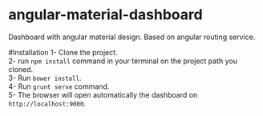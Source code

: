 # angular-material-dashboard
Dashboard with angular material design. Based on angular routing service.

#Installation
1- Clone the project. <br>
2- run `npm install` command in your terminal on the project path you cloned.<br>
3- Run `bower install`.<br>
4- Run `grunt serve` command.<br>
5- The browser will open automatically the dashboard on `http://localhost:9000`.<br>
